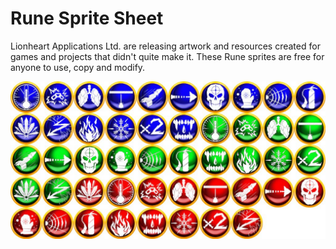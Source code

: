 # Rune Sprite Sheet

Lionheart Applications Ltd. are releasing artwork and resources created for games and projects that didn't quite make it. These Rune sprites are free for anyone to use, copy and modify.

![Priview or Runes sprite sheet as a JPG](./runes-preview.jpg)
